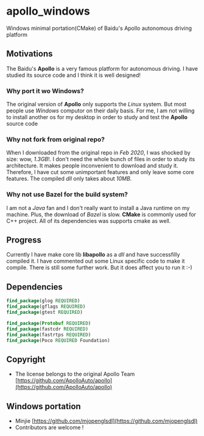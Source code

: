 # apollo_windows
Windows minimal portation(CMake) of Baidu's Apollo autonomous driving platform

## Motivations
The Baidu's **Apollo** is a very famous platform for autonomous driving.
I have studied its source code and I think it is well designed!

### Why port it wo Windows?
The original version of **Apollo** only supports the *Linux* system.
But most people use *Windows* computor on their daily basis. For me, I am not willing to install another os for my desktop in order to study and test the **Apollo** source code

### Why not fork from original repo?
When I downloaded from the original repo in *Feb 2020*, I was shocked by size: wow, *1.3GB*!. I don't need the whole bunch of files in order to study its architecture. It makes people inconvenient to download and study it. Therefore, I have cut some unimportant features and only leave some core features. The compiled *dll* only takes about *10MB*.

### Why not use Bazel for the build system?
I am not a *Java* fan and I don't really want to install a Java runtime on my machine. Plus, the download of *Bazel* is slow.
**CMake** is commonly used for C++ project. All of its dependencies was supports cmake as well.

## Progress
Currently I have make core lib **libapollo** as a *dll* and have successfilly compiled it. I have commented out some Linux specific code to make it compile. There is still some further work. But it does affect you to run it :-)


## Dependencies
```cmake
find_package(glog REQUIRED)
find_package(gflags REQUIRED)
find_package(gtest REQUIRED)

find_package(Protobuf REQUIRED)
find_package(fastcdr REQUIRED)
find_package(fastrtps REQUIRED)
find_package(Poco REQUIRED Foundation)
```


## Copyright
* The license belongs to the original Apollo Team [https://github.com/ApolloAuto/apollo](https://github.com/ApolloAuto/apollo)


## Windows portation
* Minjie [https://github.com/mjopenglsdl](https://github.com/mjopenglsdl)
* Contributors are welcome !
